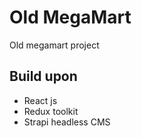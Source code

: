 
# Old MegaMart

Old megamart project


## Build upon

- React js
- Redux toolkit
- Strapi headless CMS

